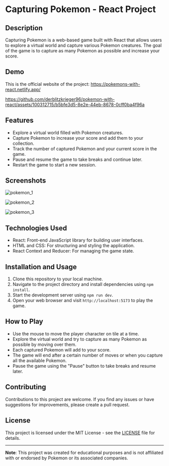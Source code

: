 # Capturing Pokemon - React Project

 <!-- Replace with the logo image of your project -->

## Description

Capturing Pokemon is a web-based game built with React that allows users to explore a virtual world and capture various Pokemon creatures. The goal of the game is to capture as many Pokemon as possible and increase your score.

## Demo

This is the official website of the project:
https://pokemons-with-react.netlify.app/

https://github.com/derblitzkrieger96/pokemon-with-react/assets/100312715/b5bfe3d5-8e2e-44eb-8678-0cff0ba4f96a



## Features

- Explore a virtual world filled with Pokemon creatures.
- Capture Pokemon to increase your score and add them to your collection.
- Track the number of captured Pokemon and your current score in the game.
- Pause and resume the game to take breaks and continue later.
- Restart the game to start a new session.

## Screenshots

![pokemon_1](https://github.com/derblitzkrieger96/pokemon-with-react/assets/100312715/0bcd55c1-96a4-4997-bdac-834ef92c9be7)
<!-- Add screenshots of your application -->

![pokemon_2](https://github.com/derblitzkrieger96/pokemon-with-react/assets/100312715/57f55ddb-5fe9-4118-8bfe-49f3141a297f)

![pokemon_3](https://github.com/derblitzkrieger96/pokemon-with-react/assets/100312715/5b791c47-7a32-4d4a-bafd-b785622e7981)


## Technologies Used

- React: Front-end JavaScript library for building user interfaces.
- HTML and CSS: For structuring and styling the application.
- React Context and Reducer: For managing the game state.


## Installation and Usage

1. Clone this repository to your local machine.
2. Navigate to the project directory and install dependencies using `npm install`.
3. Start the development server using `npm run dev`.
4. Open your web browser and visit `http://localhost:5173` to play the game.

## How to Play

- Use the mouse to move the player character on tile at a time.
- Explore the virtual world and try to capture as many Pokemon as possible by moving over them.
- Each captured Pokemon will add to your score.
- The game will end after a certain number of moves or when you capture all the available Pokemon.
- Pause the game using the "Pause" button to take breaks and resume later.

## Contributing

Contributions to this project are welcome. If you find any issues or have suggestions for improvements, please create a pull request.

## License

This project is licensed under the MIT License - see the [LICENSE](LICENSE) file for details.


---

**Note**: This project was created for educational purposes and is not affiliated with or endorsed by Pokemon or its associated companies.

